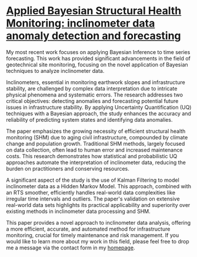 # [Applied Bayesian Structural Health Monitoring: inclinometer data anomaly detection and forecasting](https://arxiv.org/abs/2307.00305)

My most recent work focuses on applying Bayesian Inference to time series forecasting. This work has provided significant advancements in the field of geotechnical site monitoring, focusing on the novel application of Bayesian techniques to analyze inclinometer data​​.

Inclinometers, essential in monitoring earthwork slopes and infrastructure stability, are challenged by complex data interpretation due to intricate physical phenomena and systematic errors​​. The research addresses two critical objectives: detecting anomalies and forecasting potential future issues in infrastructure stability. By applying Uncertainty Quantification (UQ) techniques with a Bayesian approach, the study enhances the accuracy and reliability of predicting system states and identifying data anomalies​​.

The paper emphasizes the growing necessity of efficient structural health monitoring (SHM) due to aging civil infrastructure, compounded by climate change and population growth. Traditional SHM methods, largely focused on data collection, often lead to human error and increased maintenance costs. This research demonstrates how statistical and probabilistic UQ approaches automate the interpretation of inclinometer data, reducing the burden on practitioners and conserving resources​​.

A significant aspect of the study is the use of Kalman Filtering to model inclinometer data as a Hidden Markov Model. This approach, combined with an RTS smoother, efficiently handles real-world data complexities like irregular time intervals and outliers. The paper's validation on extensive real-world data sets highlights its practical applicability and superiority over existing methods in inclinometer data processing and SHM​​.

This paper provides a novel approach to inclinometer data analysis, offering a more efficient, accurate, and automated method for infrastructure monitoring, crucial for timely maintenance and risk management. If you would like to learn more about my work in this field, please feel free to drop me a message via the contact form in my [homepage](https://aejaspan.github.io/).